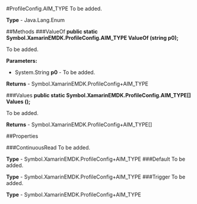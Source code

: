 #ProfileConfig.AIM_TYPE
To be added.

**Type** - Java.Lang.Enum

##Methods
###ValueOf
**public static Symbol.XamarinEMDK.ProfileConfig.AIM_TYPE ValueOf (string p0);**

To be added.

**Parameters:** 

* System.String **p0** - To be added.

**Returns** - Symbol.XamarinEMDK.ProfileConfig+AIM_TYPE

###Values
**public static Symbol.XamarinEMDK.ProfileConfig.AIM_TYPE[] Values ();**

To be added.


**Returns** - Symbol.XamarinEMDK.ProfileConfig+AIM_TYPE[]

##Properties

###ContinuousRead
To be added.

**Type** - Symbol.XamarinEMDK.ProfileConfig+AIM_TYPE
###Default
To be added.

**Type** - Symbol.XamarinEMDK.ProfileConfig+AIM_TYPE
###Trigger
To be added.

**Type** - Symbol.XamarinEMDK.ProfileConfig+AIM_TYPE


